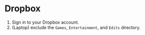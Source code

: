# Dropbox

1. Sign in to your Dropbox account.
2. (Laptop) exclude the `Games`, `Entertainment`, and `Edits` directory.

